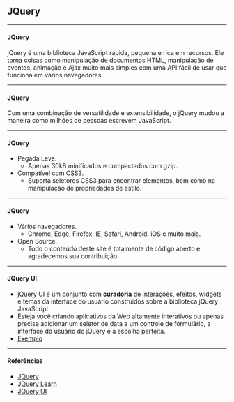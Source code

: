 ## JQuery

---

#### JQuery

jQuery é uma biblioteca JavaScript rápida, pequena e rica em recursos. Ele torna coisas como manipulação de documentos HTML, manipulação de eventos, animação e Ajax muito mais simples com uma API fácil de usar que funciona em vários navegadores.

---

#### JQuery

Com uma combinação de versatilidade e extensibilidade, o jQuery mudou a maneira como milhões de pessoas escrevem JavaScript.

---

#### JQuery

- Pegada Leve.
  - Apenas 30kB minificados e compactados com gzip.
- Compatível com CSS3.
  - Suporta seletores CSS3 para encontrar elementos, bem como na manipulação de propriedades de estilo.

---

#### JQuery

- Vários navegadores.
  - Chrome, Edge, Firefox, IE, Safari, Android, iOS e muito mais.
- Open Source.
  - Todo o conteúdo deste site é totalmente de código aberto e agradecemos sua contribuição.

---

#### JQuery UI

- jQuery UI é um conjunto com **curadoria** de interações, efeitos, widgets e temas da interface do usuário construídos sobre a biblioteca jQuery JavaScript.
- Esteja você criando aplicativos da Web altamente interativos ou apenas precise adicionar um seletor de data a um controle de formulário, a interface do usuário do jQuery é a escolha perfeita.
- [Exemplo](https://jqueryui.com/datepicker/#inline)

---

#### Referências

- [JQuery](https://jquery.com/)
- [JQuery Learn](https://learn.jquery.com/)
- [JQuery UI](https://jqueryui.com/)
